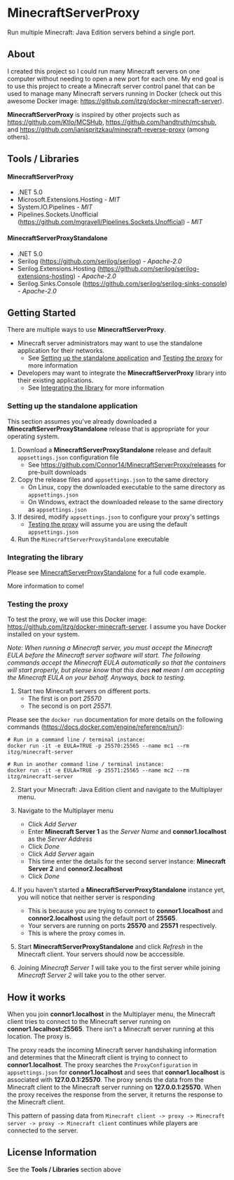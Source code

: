 # MinecraftServerProxy
Run multiple Minecraft: Java Edition servers behind a single port. 

## About

I created this project so I could run many Minecraft servers on one computer without needing to open a new port for each one. My end goal is to use this project to create a Minecraft server control panel that can be used to manage many Minecraft servers running in Docker (check out this awesome Docker image: https://github.com/itzg/docker-minecraft-server).

**MinecraftServerProxy** is inspired by other projects such as https://github.com/Ktlo/MCSHub, https://github.com/handtruth/mcshub, and https://github.com/janispritzkau/minecraft-reverse-proxy (among others). 

## Tools / Libraries

#### MinecraftServerProxy

* .NET 5.0
* Microsoft.Extensions.Hosting - *MIT*
* System.IO.Pipelines - *MIT*
* Pipelines.Sockets.Unofficial (https://github.com/mgravell/Pipelines.Sockets.Unofficial) - *MIT*

#### MinecraftServerProxyStandalone

* .NET 5.0
* Serilog (https://github.com/serilog/serilog) - *Apache-2.0*
* Serilog.Extensions.Hosting (https://github.com/serilog/serilog-extensions-hosting) - *Apache-2.0*
* Serilog.Sinks.Console (https://github.com/serilog/serilog-sinks-console) - *Apache-2.0*

## Getting Started

There are multiple ways to use **MinecraftServerProxy**. 
* Minecraft server administrators may want to use the standalone application for their networks. 
    * See [Setting up the standalone application](#Setting-up-the-standalone-application) and [Testing the proxy](#Testing-the-proxy) for more information
* Developers may want to integrate the **MinecraftServerProxy** library into their existing applications.
    * See [Integrating the library](#Integrating-the-library) for more information

### Setting up the standalone application

This section assumes you've already downloaded a **MinecraftServerProxyStandalone** release that is appropriate for your operating system.

1. Download a **MinecraftServerProxyStandalone** release and default `appsettings.json` configuration file
    * See https://github.com/Connor14/MinecraftServerProxy/releases for pre-built downloads
2. Copy the release files and `appsettings.json` to the same directory
    * On Linux, copy the downloaded executable to the same directory as `appsettings.json`
    * On Windows, extract the downloaded release to the same directory as `appsettings.json`
3. If desired, modify `appsettings.json` to configure your proxy's settings
    * [Testing the proxy](#Testing-the-proxy) will assume you are using the default `appsettings.json`
4. Run the `MinecraftServerProxyStandalone` executable

### Integrating the library

Please see [MinecraftServerProxyStandalone](https://github.com/Connor14/MinecraftServerProxy/tree/master/MinecraftServerProxyStandalone) for a full code example. 

More information to come!

### Testing the proxy

To test the proxy, we will use this Docker image: https://github.com/itzg/docker-minecraft-server. I assume you have Docker installed on your system. 

*Note: When running a Minecraft server, you must accept the Minecraft EULA before the Minecraft server software will start. The following commands accept the Minecraft EULA automatically so that the containers will start properly, but please know that this does **not** mean I am accepting the Minecraft EULA on your behalf. Anyways, back to testing.*

1. Start two Minecraft servers on different ports. 
    * The first is on port *25570* 
    * The second is on port *25571*. 
    
Please see the `docker run` documentation for more details on the following commands (https://docs.docker.com/engine/reference/run/):

```
# Run in a command line / terminal instance:
docker run -it -e EULA=TRUE -p 25570:25565 --name mc1 --rm itzg/minecraft-server

# Run in another command line / terminal instance:
docker run -it -e EULA=TRUE -p 25571:25565 --name mc2 --rm itzg/minecraft-server
```

2. Start your Minecraft: Java Edition client and navigate to the Multiplayer menu.

3. Navigate to the Multiplayer menu 
    * Click *Add Server*
    * Enter **Minecraft Server 1** as the *Server Name* and **connor1.localhost** as the *Server Address*
    * Click *Done*
    * Click *Add Server* again
    * This time enter the details for the second server instance: **Minecraft Server 2** and **connor2.localhost**
    * Click *Done*

4. If you haven't started a **MinecraftServerProxyStandalone** instance yet, you will notice that neither server is responding
    * This is because you are trying to connect to **connor1.localhost** and **connor2.localhost** using the default port of **25565**. 
    * Your servers are running on ports **25570** and **25571** respectively. 
    * This is where the proxy comes in.

5. Start **MinecraftServerProxyStandalone** and click *Refresh* in the Minecraft client. Your servers should now be acccessible. 

6. Joining *Minecraft Server 1* will take you to the first server while joining *Minecraft Server 2* will take you to the other server.

## How it works

When you join **connor1.localhost** in the Multiplayer menu, the Minecraft client tries to connect to the Minecraft server running on **connor1.localhost:25565**. There isn't a Minecraft server running at this location. The proxy is. 

The proxy reads the incoming Minecraft server handshaking information and determines that the Minecraft client is trying to connect to **connor1.localhost**. The proxy searches the `ProxyConfiguration` in `appsettings.json` for **connor1.localhost** and sees that **connor1.localhost** is associated with **127.0.0.1:25570**. The proxy sends the data from the Minecraft client to the Minecraft server running on **127.0.0.1:25570**. When the proxy receives the response from the server, it returns the response to the Minecraft client. 

This pattern of passing data from `Minecraft client -> proxy -> Minecraft server -> proxy -> Minecraft client` continues while players are connected to the server.

## License Information

See the **Tools / Libraries** section above
